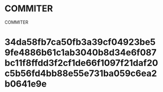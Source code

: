 # COMMITER
COMMITER






# 34da58fb7ca50fb3a39cf04923be59fe4886b61c1ab3040b8d34e6f087bc11f8ffdd3f2cf1de66f1097f21daf20c5b56fd4bb88e55e731ba059c6ea2b0641e9e
